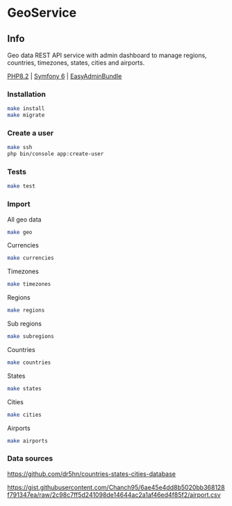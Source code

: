 # GeoService

## Info

Geo data REST API service with admin dashboard to manage regions, countries, timezones, states, cities and airports.

[PHP8.2](https://www.php.net/releases/8.2/en.php) |
[Symfony 6](https://symfony.com) |
[EasyAdminBundle](https://symfony.com/bundles/EasyAdminBundle/current/index.html)

### Installation

```bash
make install
make migrate
```

### Create a user

```bash
make ssh
php bin/console app:create-user
```

### Tests

```bash
make test
```

### Import

All geo data

```bash
make geo
```

Currencies

```bash
make currencies
```

Timezones

```bash
make timezones
```

Regions

```bash
make regions
```

Sub regions

```bash
make subregions
```

Countries

```bash
make countries
```

States

```bash
make states
```

Cities

```bash
make cities
```

Airports

```bash
make airports
```

### Data sources

https://github.com/dr5hn/countries-states-cities-database

https://gist.githubusercontent.com/Chanch95/6ae45e4dd8b5020bb368128f791347ea/raw/2c98c7ff5d241098de14644ac2a1af46ed4f85f2/airport.csv